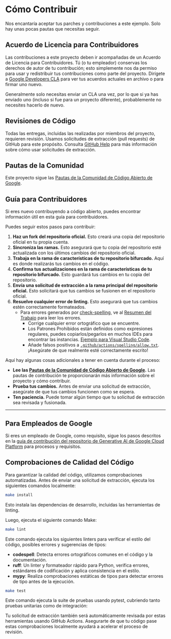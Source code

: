 # Cómo Contribuir

Nos encantaría aceptar tus parches y contribuciones a este ejemplo. Solo hay
unas pocas pautas que necesitas seguir.

## Acuerdo de Licencia para Contribuidores

Las contribuciones a este proyecto deben ir acompañadas de un Acuerdo de Licencia para Contribuidores. Tú (o tu empleador) conservas los derechos de autor de tu contribución; esto simplemente nos da permiso para usar y redistribuir tus contribuciones como parte del proyecto. Dirígete a [Google Developers CLA](https://cla.developers.google.com/) para ver tus acuerdos actuales en archivo o para firmar uno nuevo.

Generalmente solo necesitas enviar un CLA una vez, por lo que si ya has enviado uno (incluso si fue para un proyecto diferente), probablemente no necesites hacerlo de nuevo.

## Revisiones de Código

Todas las entregas, incluidas las realizadas por miembros del proyecto, requieren revisión. Usamos solicitudes de extracción (pull requests) de GitHub para este propósito. Consulta
[GitHub Help](https://help.github.com/articles/about-pull-requests/) para más
información sobre cómo usar solicitudes de extracción.

## Pautas de la Comunidad

Este proyecto sigue las [Pautas de la Comunidad de Código Abierto de Google](https://opensource.google/conduct/).

## Guía para Contribuidores

Si eres nuevo contribuyendo a código abierto, puedes encontrar información útil en esta guía para contribuidores.

Puedes seguir estos pasos para contribuir:

1. **Haz un fork del repositorio oficial.** Esto creará una copia del repositorio oficial en tu propia cuenta.
2. **Sincroniza las ramas.** Esto asegurará que tu copia del repositorio esté actualizada con los últimos cambios del repositorio oficial.
3. **Trabaja en la rama de características de tu repositorio bifurcado.** Aquí es donde realizarás tus cambios en el código.
4. **Confirma tus actualizaciones en la rama de características de tu repositorio bifurcado.** Esto guardará tus cambios en tu copia del repositorio.
5. **Envía una solicitud de extracción a la rama principal del repositorio oficial.** Esto solicitará que tus cambios se fusionen en el repositorio oficial.
6. **Resuelve cualquier error de linting.** Esto asegurará que tus cambios estén correctamente formateados.
   - Para errores generados por [check-spelling](https://github.com/check-spelling/check-spelling), ve al [Resumen del Trabajo](https://github.com/GoogleCloudPlatform/generative-ai/actions/workflows/spelling.yaml) para leer los errores.
     - Corrige cualquier error ortográfico que se encuentre.
     - Los Patrones Prohibidos están definidos como expresiones regulares, puedes copiarlos/pegarlos en muchos IDEs para encontrar las instancias. [Ejemplo para Visual Studio Code](https://medium.com/@nikhilbaxi3/visual-studio-code-secrets-of-regular-expression-search-71723c2ecbd2).
     - Añade falsos positivos a [`.github/actions/spelling/allow.txt`](.github/actions/spelling/allow.txt). ¡Asegúrate de que realmente esté correctamente escrito!

Aquí hay algunas cosas adicionales a tener en cuenta durante el proceso:

- **Lee las [Pautas de la Comunidad de Código Abierto de Google](https://opensource.google/conduct/).** Las pautas de contribución te proporcionarán más información sobre el proyecto y cómo contribuir.
- **Prueba tus cambios.** Antes de enviar una solicitud de extracción, asegúrate de que tus cambios funcionen como se espera.
- **Ten paciencia.** Puede tomar algún tiempo que tu solicitud de extracción sea revisada y fusionada.

---

## Para Empleados de Google

Si eres un empleado de Google, como requisito, sigue los pasos descritos en la [guía de contribución del repositorio de Generative AI de Google Cloud Platform](https://github.com/GoogleCloudPlatform/generative-ai/blob/main/CONTRIBUTING.md#for-google-employees) para procesos y requisitos.

## Comprobaciones de Calidad del Código

Para garantizar la calidad del código, utilizamos comprobaciones automatizadas. Antes de enviar una solicitud de extracción, ejecuta los siguientes comandos localmente:

```bash
make install
```

Esto instala las dependencias de desarrollo, incluidas las herramientas de linting.

Luego, ejecuta el siguiente comando Make:

```bash
make lint
```

Este comando ejecuta los siguientes linters para verificar el estilo del código, posibles errores y sugerencias de tipos:

- **codespell**: Detecta errores ortográficos comunes en el código y la documentación.
- **ruff**: Un linter y formateador rápido para Python, verifica errores, estándares de codificación y aplica consistencia en el estilo.
- **mypy**: Realiza comprobaciones estáticas de tipos para detectar errores de tipo antes de la ejecución.

```bash
make test
```

Este comando ejecuta la suite de pruebas usando pytest, cubriendo tanto pruebas unitarias como de integración:

Tu solicitud de extracción también será automáticamente revisada por estas herramientas usando GitHub Actions. Asegurarte de que tu código pase estas comprobaciones localmente ayudará a acelerar el proceso de revisión.
